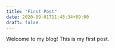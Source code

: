 ```yaml
---
title: "First Post"
date: 2020-09-01T11:48:34+09:00
draft: false
---
```

Welcome to my blog! This is my first post.

